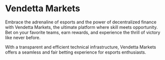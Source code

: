 # Vendetta Markets

Embrace the adrenaline of esports and the power of decentralized finance with Vendetta Markets, the ultimate platform where skill meets opportunity. Bet on your favorite teams, earn rewards, and experience the thrill of victory like never before.

With a transparent and efficient technical infrastructure, Vendetta Markets offers a seamless and fair betting experience for esports enthusiasts.

